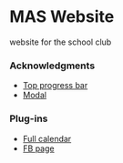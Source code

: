 # MAS Website
website for the school club

### Acknowledgments
* [Top progress bar](https://codepen.io/Codepalm/pen/oNXqWRV)
* [Modal](https://github.com/Riley-Brown/vanilla-js-modal)

### Plug-ins
* [Full calendar](https://fullcalendar.io/)
* [FB page](https://developers.facebook.com/docs/plugins/page-plugin/)

